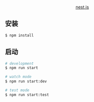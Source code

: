 <p align="center">
  <a href="http://nestjs.com/" target="blank">nest.js</a>
</p>

## 安装

```bash
$ npm install
```

## 启动

```bash
# development
$ npm run start

# watch mode
$ npm run start:dev

# test mode
$ npm run start:test
```

 